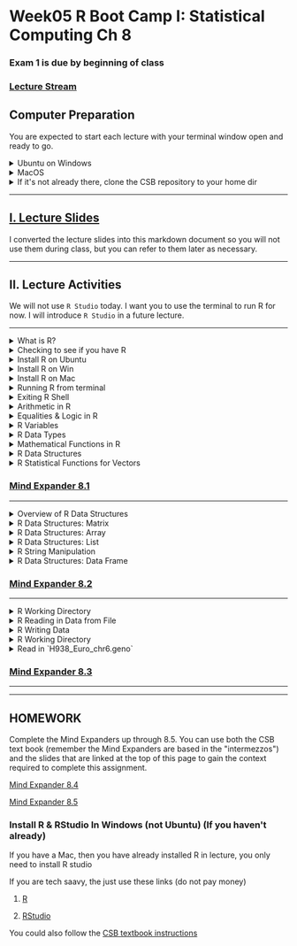 # Week05 R Boot Camp I: Statistical Computing Ch 8

###  Exam 1 is due by beginning of class

### [Lecture Stream](https://tamucc.webex.com/recordingservice/sites/tamucc/recording/playback/26ce51da1d52456b883c976dd1986dfe)

## Computer Preparation

You are expected to start each lecture with your terminal window open and ready to go.

<details><summary>Ubuntu on Windows</summary>
<p>

  * If the Windows Terminal or Ubuntu app are not installed, then follow [these instructions](https://github.com/cbirdlab/wlsUBUNTU_settings/blob/master/README.md)

  * Open an Ubuntu window in Windows Terminal.  _We will not use `gitbash` unless you can't get Ubuntu running._ After logging in, You are in your home directory.

  * It's always a good idea to keep your apps in `Ubuntu` up to date. _The first time you do this, it could take a long time to finish. After that, if you do this when you log in, it should go quickly._
    ```bash
    sudo apt update
    sudo apt upgrade
    ```

</p>
</details>

<details><summary>MacOS</summary>
<p>

  * Open a terminal window

  * If you haven't already, install [homebrew](https://brew.sh/).  You will be able to use homebrew to install linux software, such as `tree`, which is used in the slide show.


</p>
</details>


<details><summary>If it's not already there, clone the CSB repository to your home dir</summary>
<p>

We will use the [open source files that accompany the CSB text book](https://github.com/tamucc-comp-bio-2022/CSB) in lectures and assignments.

If the `CSB` directory does not exist in your home directory (check with `ls`), then run the following code to clone the [`CSB` repository](https://github.com/tamucc-comp-bio-2022/CSB) into your home directory:

1. Open a terminal window
	* For Win laptops, use `Windows Terminal` to open Ubunutu.  
	* For Mac laptops, open your `Terminal`.

2. Run the code line by line in the code block below
```bash
# check that you're in home dir, you should be there when you log in
pwd

# if you are not in your home dir, then move there
cd ~

# if pwd does not return `/home/yourusername` then let Dr. Bird know
pwd

# clone the CSB repository to your home dir
git clone git@github.com:tamucc-comp-bio-2022/CSB.git
```

The repository is named CSB, and it contains all of the example files and directories necessary to conduct the exercises in the text book.

</p>
</details>

___


## [I. Lecture Slides](Week05new_files/Introduction%20to%20R%201.pptx)

I converted the lecture slides into this markdown document so you will not use them during class, but you can refer to them later as necessary.

---

## II. Lecture Activities

We will not use `R Studio` today.  I want you to use the terminal to run R for now.  I will introduce `R Studio` in a future lecture.

___

<details><summary>What is R?</summary>
<p>

[`R`](https://cran.revolutionanalytics.com/) is a powerful statistical computing language

![](Week05new_files/R.png)

* Free
* Open source
* Popular among biologists
* Almost any analysis is available for free
* Easy to use
* Flexible
* Command line interface
* Linux, Win, Mac

___
</p>
</details>


<details><summary>Checking to see if you have R</summary>
<p>

Note that there are differences here if you have a Mac or Windows computer.

To check if you have `R`, goto your terminal window and enter the following command:

```
$ R
```

If you see this (or similar), then R is installed and you can proceed.  You should a version at least as new as that listed below.

```
$ R

R version 4.2.1 (2022-06-23) -- "Funny-Looking Kid"
Copyright (C) 2022 The R Foundation for Statistical Computing
Platform: x86_64-pc-linux-gnu (64-bit)

R is free software and comes with ABSOLUTELY NO WARRANTY.
You are welcome to redistribute it under certain conditions.
Type 'license()' or 'licence()' for distribution details.

  Natural language support but running in an English locale

R is a collaborative project with many contributors.
Type 'contributors()' for more information and
'citation()' on how to cite R or R packages in publications.

Type 'demo()' for some demos, 'help()' for on-line help, or
'help.start()' for an HTML browser interface to help.
Type 'q()' to quit R.

>
```

If you see this message (or something similar) then you need to install `R`

```
Command 'R' not found, but can be installed with:
```

___
</p>
</details>

<details><summary>Install R on Ubuntu</summary>
<p>

[Official Instructions](https://cloud.r-project.org/bin/linux/ubuntu/)

1. Start by updating and upgrading your existing Ubuntu commands and apps:

```
# this may take some time to complete if you have not been running these commands regularly
sudo apt update
sudo apt upgrade
```

2. Install the dependencies needed

```
# update indices
sudo apt update -qq

# install two helper packages we need
sudo apt install --no-install-recommends software-properties-common dirmngr

# add the signing key (by Michael Rutter) for these repos
# To verify key, run gpg --show-keys /etc/apt/trusted.gpg.d/cran_ubuntu_key.asc
# Fingerprint: E298A3A825C0D65DFD57CBB651716619E084DAB9
wget -qO- https://cloud.r-project.org/bin/linux/ubuntu/marutter_pubkey.asc | sudo tee -a /etc/apt/trusted.gpg.d/cran_ubuntu_key.asc

# add the R 4.0 repo from CRAN -- adjust 'focal' to 'groovy' or 'bionic' as needed
sudo add-apt-repository "deb https://cloud.r-project.org/bin/linux/ubuntu $(lsb_release -cs)-cran40/"
```

3. Install R v4.XX.  

```
# if R was not on your system before starting this procedure then:
sudo apt install --no-install-recommends r-base
sudo apt-get install r-base-dev

# else if R was on your system, but it was an older version, such as 3.6, then
sudo apt-get install r-base-dev
sudo apt update
sudo apt upgrade
```

4. Verify that you have successfully installed R v 4.XX

```
R --version
```

If the above instructions did not work, you can consult the [full README](https://cloud.r-project.org/bin/linux/ubuntu/fullREADME.html).

---
</p>
</details>

<details><summary>Install R on Win</summary>
<p>

1. Goto the [R download page](https://cran.revolutionanalytics.com/) and select the Win or Mac OS X Download link.

2. Select "install R for the first time"


If you have trouble with this, then consult the [CSB instructions](http://computingskillsforbiologists.com/setup/statistical-computing/)

---
</p>
</details>

<details><summary>Install R on Mac</summary>
<p>

1. Goto the [R download page](https://cran.revolutionanalytics.com/) and select the Win or Mac OS X Download link.

2. [Determine if you have an Intel or Apple cpu.](https://www.howtogeek.com/706226/how-to-check-if-your-mac-is-using-an-intel-or-apple-silicon-processor/)

3. MacOS: Select the R-X.X.X.pkg download link for your OS and computer setup
    * the choice depends on whether you have a M1/2 chip, or intel.


If you have trouble with this, then consult the [CSB instructions](http://computingskillsforbiologists.com/setup/statistical-computing/)

---
</p>
</details>


<details><summary>Running R from terminal</summary>
<p>

To run `R`, just type `R` and hit your enter/return key

```
$ R

R version 3.6.3 (2020-02-29) -- "Holding the Windsock"
Copyright (C) 2020 The R Foundation for Statistical Computing
Platform: x86_64-pc-linux-gnu (64-bit)

R is free software and comes with ABSOLUTELY NO WARRANTY.
You are welcome to redistribute it under certain conditions.
Type 'license()' or 'licence()' for distribution details.

  Natural language support but running in an English locale

R is a collaborative project with many contributors.
Type 'contributors()' for more information and
'citation()' on how to cite R or R packages in publications.

Type 'demo()' for some demos, 'help()' for on-line help, or
'help.start()' for an HTML browser interface to help.
Type 'q()' to quit R.

>
```

That is it, you are in an `R` shell, and `bash` commands will no longer work.  Notice the command prompt is now a `>` instead of a `$` or a `%` depending on your computer.

---
</p>
</details>

<details><summary>Exiting R Shell</summary>
<p>

The keys `ctrl+d` will exit the R shell. You will be prompted to save your session.  If you say yes, all of your work will be saved and available when you open the R shell again.

Now that you see how to enter and exit the R shell, enter the R shell again.

```bash
$ R

>
```

---
</p>
</details>

<details><summary>Arithmetic in R</summary>
<p>

R is built for statistics and so has all of the mathematical operations that you would expect from a calculator, and much more.

To do arithmetic, simply type in the mathematical statement to calculate and hit enter.

```R
> 34+5
> 34 + 5
> 34 - 5
> 34 * 5
> 34 / 5
> 34 %% 5
> 34 %/% 5
>
```

`+`		Addition

`-` 	Subtraction

`*`		Multiplication

`/`		Division

`^`		Exponentiation

`%%`	Modulo (remainder from division)

`%/%`	Integer Division

---
</p>
</details>

<details><summary>Equalities & Logic in R</summary>
<p>

R can compare values and return either `TRUE` if the statement is true or `FALSE`.  

```R
34 == 5
34 != 5
34 >= 5
34 <= 5
34>5 | 34<5
34>5 & 17>3
```

`==`	Equal to

`!=`	Not equal to

`>`	Greater than

`<`	Less than

`>=`	Greater than or equal

`<=` 	Less than or equal

`&`	And

`|`	Or

`!`	Not

---
</p>
</details>

<details><summary>R Variables</summary>
<p>

Variables hold data. There are different types of data that can be stored. Here we start by discussing *_values_*.

* *_Values_* are numbers or strings

* *_Values_* can be assigned to variables using <-

The name of a variable can be almost anything you want, but try to avoid punctuation other than `.` or `_` and do not begin a variable name with a number.

```R
# put the value -1.2345 into a variable named 'x'
> x <- -1.2345

# put the value "Hi" into a variable named 'greeting'
> greeting <- "Hi"

```

Note that numbers should not be quotified, but character strings need to be quotified.

You can view the contents of variables by simply typing their name
```R
> x
[1] -1.2345
> greeting
[1] "Hi"
```

Clear all variables:   

```
rm(list=ls())
```

---
</p>
</details>

<details><summary>R Data Types</summary>
<p>

`integer`		Whole Numbers

`numeric`		Real Numbers

`complex`		Complex Numbers

`logical`		TRUE or FALSE

`character`	String

You can specify a data type for a variable as follows where you replace "DataType" and "NameOfVariable" with the appropriate data type and variable name:

```
# do not type this, it is pseudo code
as.DataType(NameOfVariable)
```

Try it out by creating the following variables

```R
> z <- as.numeric(x^2)
> y <- as.character("Bye")
> q <- as.complex(1+3i)
> r <- 3==4
```

Note that R will automatically choose a data type if you do not specify one.  It usually gets the data type right, but not always.

We can query the data type of a variable using `is.type(variable)`

```R
> is.numeric(x)
> is.complex(x)
> is.character(greeting)
> is.complex(q)
```


---
</p>
</details>

<details><summary>Mathematical Functions in R</summary>
<p>

`abs(x)`			absolute value
`sqrt(x)`			square root
`ceiling(x)`		round up
`floor(x)`			round down
`trunc(x)`			remove decimals
`round(x,digits=n)` 	round x to n digits
`cos(x)`, `sin(x)`, `tan(x)`, etc	trig
`log(x)`			natural log
`exp(x)`			ex
`log10(x)`			base 10 log

```R
# delete all variables
> rm(list=ls())

> x <- -1.234

> abs_x <- abs(x)
> abs_x

> sqrt_abs_x <- sqrt(abs_x)
> sqrt_abs_x

> floor(x)
> floor(abs_x)

> trunc(x)
> trunc(abs_x)

> y <- round(x,2)
> y

> cos_y <- cos(y)
> cos_y

> z <- log(abs(y))
> z

> exp_z <- exp(z)
> exp_z
```

---
</p>
</details>

<details><summary>R Data Structures</summary>
<p>

* Data structures store your data

* Simplest data structure is a single element

* A vector is a collection of elements

 * 1, 2, 3, 4, 5, 6

* Vectors can be specified using `c()` or `seq()` or `rep()`

* Particular values in the vector can be specified by their index `[index_num]`

```R
rm(list=ls())
1:6
x <- c(1:6)
y <- c("a", "B", "c", "D")
y[3]
z <- seq(1, 40, 4)
z
z[3:6]
z[c(2,8,10)]
```

---
</p>
</details>

<details><summary>R Statistical Functions for Vectors</summary>
<p>

A variety of statistical functions are available in R. Here are a few:

`length(x)`	number of elements
`min(x)`		minimum
`max(x)`		maximum
`sum(x)`		sum, +
`prod(x)`		product, *
`median(x)`	central value
`mean(x)`	average
`summary(x)`

```R
length(y)
min(x); max(x)
sum(x); prod(x)
median(z)
mean(z)
var(z)
summary(z)
```

---
</p>
</details>

### [Mind Expander 8.1](https://forms.office.com/Pages/ResponsePage.aspx?id=8frLNKZngUepylFOslULZlFZdbyVx8RLiPt1GobhHnlUMFpONVRLSkNYUU9VQ1RXVzhGODBPTFM1UC4u)

___

<details><summary>Overview of R Data Structures</summary>
<p>

A [data structure](https://en.wikipedia.org/wiki/Data_structure) is a container for data with a particular format.

* Element		-	a single value or string

* Vector		-	several elements of same data type

* Matrix		-	2-dimensional table of elements of same data type

* Array		-	3-dimensional table of elements of same data type

* Data frame	-	2-dimensional table of elements, different data types

* List		-	several elements or data structures of any type

---
</p>
</details>

<details><summary>R Data Structures: Matrix</summary>
<p>

`matrix(v,r,c,byrow=FALSE)`

create matrix, v=vector of values, r=#rows, c=#cols,

if `byrow=TRUE` then values are filled in by row

Matrix math

* %*%		matrix product

* solve()	matrix inverse

* diag()	diagonal values

* t()		transpose

Matrix functions

* dim()		dimensions, rows cols

* nrow()	# rows

* ncol()	# cols


```R
rm(list=ls())
x <- c(1, 2, 3, 4)
matrix(x, 2, 2)
matrix(x, 2, 2, byrow=TRUE)
A <- matrix(x, 2, 2)
A %*% A
solve(A)
diag(A)
B <- matrix(1,3,2)
B
t(B)
B %*% t(B)
dim(A)
dim(B)
nrow(B)
ncol(B)
```

Matrix elments are indexed by row and col.

* `matrixName[rowNum,colNum]`

Arithmetic functions are typically applied to all elements in matrix

* `sum()`, `mean()`, etc…

```R
Z <- matrix(1:9, 3, 3)
Z     #whole matrix
Z[1,] #vector with first row
Z[,3] #vector with third column
Z[1:2, 2:3] #submatrix
Z[c(1,3), c(1,3)] #submatrix
mean(Z)
```

---
</p>
</details>

<details><summary>R Data Structures: Array</summary>
<p>

`array(v,dim=c(row,col,m))`

* create array, v=vector of values, row=#rows, col=#cols, m=#matrices

Number of elements in `v` should equal `row*col*m`

Most matrix functions work on arrays

* `dim()`; `nrow()`; `ncol()`

Subsetting arrays similar to matrices

* `array[row,col,matrix]`


```R
rm(list=ls())
M <- array(1:24, dim=c(4,3,2))
M
dim(M)
#return first matrix as matrix
M[,,1]  
#return first matrix as array
M[,,1, drop=FALSE]
```

---
</p>
</details>

<details><summary>R Data Structures: List</summary>
<p>

Used to store elements of different types and structures, e.g. vectors, matrices, etc

`list(x=v1, y=v2, …)`

create list, x=name of 1st data structure, v1=value(s), y=name of 2nd data structure, v2=value(s)

Referencing specific values is similar to vectors, matrices, and arrays, but names can be used as well as indices.  

Number of brackets specifies hierarchical level of data

* first set of brackets are top level in hierarchy


```R
rm(list=ls())
list(1,"A",3000)
mylist <- list(Names=c("a","b","c","d"),
               Values=c(3,1,2))
mylist
mylist[[1]]       #first item in list
mylist[["Names"]] #item named "Names"
mylist$Values     #item named "Values"
mylist[[1]][4]    #4th element of 1st item

```

---
</p>
</details>

<details><summary>R String Manipulation</summary>
<p>

There are several tools for manipulating text strings.  Here are a few examples

`strsplit`   divide string into list

`substr`        return part of string

`sub`                substitute charcters

`paste`           join strings into 1

`nchar`           return number of characters

`toupper`  change case

`tolower`  change case


```R
rm(list=ls())
x <- "Sample-36"
strsplit(x,'-')
substr(x, start=8, stop=9)
sub("36", "39", x)
paste(x, "is smaller", sep=" ")
nchar(x)
toupper(x)
tolower(x)
```

---
</p>
</details>

<details><summary>R Data Structures: Data Frame</summary>
<p>

A data frame holds "tidy" data

Like a spreadsheet, each column is a type of categorization or measurement and each row is a different sample.  

Each column can have a different data type.

We can load an example data frame included with R called trees.  

```R
rm(list=ls())
data(trees)   #load example data frame
str(trees)    #structure of data frame
ncol(trees)   #num cols
nrow(trees)   #num rows
head(trees)   #display first few rows
trees$Girth   #get column
trees$Girth[1:5] #get 1st 5 rows of col Girth
trees[1:5,1]    #get 1st 5 rows of 1st col
trees[1:5,]$Girth #get 1st 5 rows of col Girth
colnames(trees) <- tolower(colnames(trees)) # change column names to all lowercase
str(trees)
```

---
</p>
</details>

### [Mind Expander 8.2](https://forms.office.com/Pages/ResponsePage.aspx?id=8frLNKZngUepylFOslULZlFZdbyVx8RLiPt1GobhHnlURDZQWkY5U1VSWU84WDU5Sk1HWE80NjdVVy4u)

___


<details><summary>R Working Directory</summary>
<p>

Before you start reading and writing files, it is important to know where the working directory is

`getwd(“path”)`  shows where you are, like `pwd` in `bash`

`setwd(“path”)`	changes where you are, like `cd` in `bash`

Note, root in windows is `C:/` rather than `/`

```R
rm(list=ls())

# where ever you were in bash when you opened R is where you will be in R
getwd()

# change working directory to CSB/r/sandbox
setwd("~/CSB/r/sandbox")
getwd()

```

---
</p>
</details>


<details><summary>R Reading in Data from File</summary>
<p>

You will typically read in your data from a comma or tab delimited file.  It is read in as a data frame by default

Comma delimited files:

	`read.csv(“MyFile.csv”)`

	`read.csv(“MyFile.csv”, header=TRUE) #csv has col headers`

	`read.csv(“MyFile.csv”, sep=“;”) #separator is semicolon`

	`read.csv(“MyFile.csv”, skip=5)   #skip 1st 5 lines`


Tab delimited files: `read.table()`

See the help pages for both `read.csv` and `read.table` for complete functionality


```R
help(read.csv)
# to exit type 'q'
```

We will read  `H938_Euro_chr6.geno` into a variable called `ch6` in R.

```R
#read in data
#make sure you use the correct path for your computer
ch6 <- read.table("../data/H938_Euro_chr6.geno", header=TRUE)
str(ch6)
dim(ch6)
head(ch6)
tail(ch6)

```

* This file contains 7 columns

 * CHR – chromosome

 * SNP – single nucleotide polym

 * A1 – allelic state 1

 * A2 – allelic state 2

 * nA1A1 - # homozyg A1

 * nA1A2 - # heterozyg

 * nA2A2 - # homozyg A2

 ---
 </p>
 </details>

<details><summary>R Writing Data</summary>
<p>

You will typically write a dataframe to a csv or tab delimited file.

Comma delimited files (this is pseudo code, do not type in):

`write.csv(MyDF, “MyFile.csv”) `

#don’t overwrite

`write.csv(MyDF, “MyFile.csv”, append=TRUE) `

#no header row

`write.csv(MyDF, “MyFile.csv”, col.names=FALSE)`

See documentation for write, write.csv, write.table for full functionality

Here we will save the file we just read into the variable `ch6` as a new comma delimited file named `H938_Euro_chr6.csv`

```R
write.csv(ch6, "H938_Euro_chr6.csv")

# view files in present working directory
list.files()
```

---
</p>
</details>


<details><summary>R Working Directory</summary>
<p>

Before you start reading and writing files, it is important to know where the working directory is

`getwd(“path”)`

 * shows where you are

`setwd(“path”)`

 * changes where you are

Note, root in windows is C:/ rather than /.  

_Pro tip: "tab to autocomplete" works in both the `R` terminal and R Studio, just as in the the `bash` shell._


```R
rm(list=ls())

getwd()

#use your own path below
setwd("C:/Users/cbird/Documents/CloudStation/Teaching/Summer_2019/PhilippinesWorkshop/CSB/r/sandbox")

getwd()
```

---
</p>
</details>


<details><summary>Read in `H938_Euro_chr6.geno`</summary>
<p>

This file contains 7 columns

* CHR – chromosome

* SNP – single nucleotide polym

* A1 – allelic state 1

* A2 – allelic state 2

* nA1A1 - # homozyg A1

* nA1A2 - # heterozyg

* nA2A2 - # homozyg A2

```R
#make sure you use the correct path for your computer
ch6 <- read.table("../data/H938_Euro_chr6.geno",
                  header=TRUE)
dim(ch6)
head(ch6)
tail(ch6)
```

---
</p>
</details>

### [Mind Expander 8.3](https://forms.office.com/Pages/ResponsePage.aspx?id=8frLNKZngUepylFOslULZlFZdbyVx8RLiPt1GobhHnlUQTRGOTA5UDRZMzlPSjEwTUxCVzBIOEdKRi4u)

___


---


## HOMEWORK

Complete the Mind Expanders up through 8.5.  You can use both the CSB text book (remember the Mind Expanders are based in the "intermezzos") and the slides that are linked at the top of this page to gain the context required to complete this assignment.

[Mind Expander 8.4](https://forms.office.com/Pages/ResponsePage.aspx?id=8frLNKZngUepylFOslULZlFZdbyVx8RLiPt1GobhHnlUMlRGTE9aQVQ3QUtBQlBOUEtHN1g3QUVDOS4u)

[Mind Expander 8.5](https://forms.office.com/Pages/ResponsePage.aspx?id=8frLNKZngUepylFOslULZlFZdbyVx8RLiPt1GobhHnlUMlIwMFNWME1IUVJCWktXWkZYSk1RV0pONC4u)

### Install R & RStudio In Windows (not Ubuntu) (If you haven't already)

If you have a Mac, then you have already installed R in lecture, you only need to install R studio

If you are tech saavy, the just use these links (do not pay money)

1. [R](https://cran.revolutionanalytics.com/)

2. [RStudio](https://rstudio.com/products/rstudio/download/?utm_source=downloadrstudio&utm_medium=Site&utm_campaign=home-hero-cta#download)

You could also follow the [CSB textbook instructions](http://computingskillsforbiologists.com/setup/statistical-computing/)
